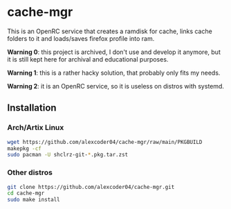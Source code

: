 
# cache-mgr

This is an OpenRC service that creates a ramdisk for cache, links cache folders
to it and loads/saves firefox profile into ram.

**Warning 0**: this project is archived, I don't use and develop it anymore, but
it is still kept here for archival and educational purposes.

**Warning 1**: this is a rather hacky solution, that probably only fits my needs.

**Warning 2**: it is an OpenRC service, so it is useless on distros with
systemd.

## Installation

### Arch/Artix Linux

```sh
wget https://github.com/alexcoder04/cache-mgr/raw/main/PKGBUILD
makepkg -cf
sudo pacman -U shclrz-git-*.pkg.tar.zst
```

### Other distros

```sh
git clone https://github.com/alexcoder04/cache-mgr.git
cd cache-mgr
sudo make install
```
